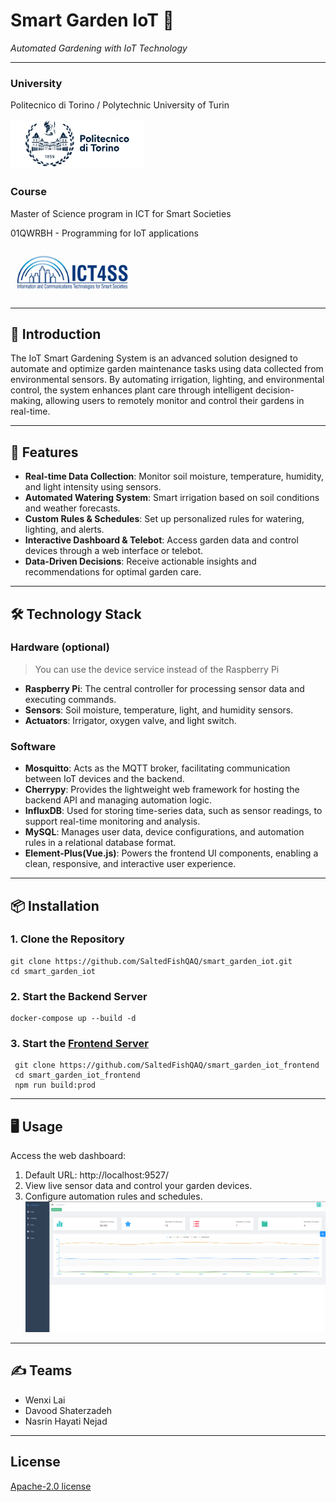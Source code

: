 # Smart Garden IoT 🌱
*Automated Gardening with IoT Technology*

---
### University
Politecnico di Torino / Polytechnic University of Turin

<img src="document/polito.png" alt="Description" width="213" height="80">

### Course
Master of Science program in ICT for Smart Societies

01QWRBH - Programming for IoT applications

<img src="document/ict4ss.png" alt="Description" width="200" height="80">

---
## 📖 Introduction
The IoT Smart Gardening System is an advanced solution designed to automate and optimize garden maintenance tasks using data collected from environmental sensors. By automating irrigation, lighting, and environmental control, the system enhances plant care through intelligent decision-making, allowing users to remotely monitor and control their gardens in real-time.

---
## 🚀 Features
- **Real-time Data Collection**: Monitor soil moisture, temperature, humidity, and light intensity using sensors.
- **Automated Watering System**: Smart irrigation based on soil conditions and weather forecasts.
- **Custom Rules & Schedules**: Set up personalized rules for watering, lighting, and alerts.
- **Interactive Dashboard & Telebot**: Access garden data and control devices through a web interface or telebot.
- **Data-Driven Decisions**: Receive actionable insights and recommendations for optimal garden care.

---
## 🛠️ Technology Stack
### Hardware (optional)
> You can use the device service instead of the Raspberry Pi
- **Raspberry Pi**: The central controller for processing sensor data and executing commands.
- **Sensors**: Soil moisture, temperature, light, and humidity sensors.
- **Actuators**: Irrigator, oxygen valve, and light switch.

### Software
- **Mosquitto**: Acts as the MQTT broker, facilitating communication between IoT devices and the backend.
- **Cherrypy**: Provides the lightweight web framework for hosting the backend API and managing automation logic.
- **InfluxDB**: Used for storing time-series data, such as sensor readings, to support real-time monitoring and analysis.
- **MySQL**: Manages user data, device configurations, and automation rules in a relational database format.
- **Element-Plus(Vue.js)**: Powers the frontend UI components, enabling a clean, responsive, and interactive user experience.

---
## 📦 Installation
### 1. Clone the Repository
```shell
git clone https://github.com/SaltedFishQAQ/smart_garden_iot.git
cd smart_garden_iot
```
### 2. Start the Backend Server
```shell
docker-compose up --build -d
```
### 3. Start the [Frontend Server](https://github.com/SaltedFishQAQ/smart_garden_iot_frontend)
```shell
 git clone https://github.com/SaltedFishQAQ/smart_garden_iot_frontend
 cd smart_garden_iot_frontend
 npm run build:prod
```
---
## 🖥️ Usage
Access the web dashboard:
1. Default URL: http://localhost:9527/
2. View live sensor data and control your garden devices.
3. Configure automation rules and schedules.
![dashboard.png](document/dashboard.png)

---
## ✍️ Teams
- Wenxi Lai
- Davood Shaterzadeh
- Nasrin Hayati Nejad

---
## License
[Apache-2.0 license](LICENSE)





